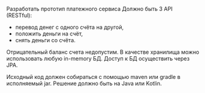 Разработать прототип платежного сервиса
Должно быть 3 API (RESTful):
 - перевод денег с одного счёта на другой, 
 - положить деньги на счёт, 
 - снять деньги со счёта. 

Отрицательный баланс счета недопустим.
В качестве хранилища можно использовать любую in-memory БД. 
Доступ к БД осуществить через JPA.

Исходный код должен собираться с помощью maven или gradle в исполняемый jar. 
Решение должно быть на Java или Kotlin.
